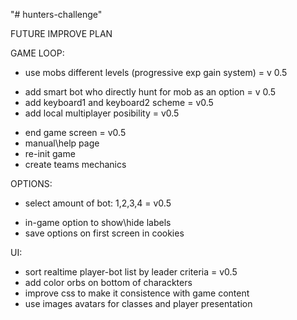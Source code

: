 "# hunters-challenge" 

FUTURE IMPROVE PLAN

GAME LOOP:
- use mobs different levels (progressive exp gain system) = v 0.5
+ add smart bot who directly hunt for mob as an option = v 0.5
+ add keyboard1 and keyboard2 scheme = v0.5
+ add local multiplayer posibility = v0.5
- end game screen = v0.5
- manual\help page
- re-init game
- create teams mechanics

OPTIONS:
+ select amount of bot: 1,2,3,4  = v0.5
- in-game option to show\hide labels
- save options on first screen in cookies

UI:
- sort realtime player-bot list by leader criteria  = v0.5
- add color orbs on bottom of charackters
- improve css to make it consistence with game content
- use images avatars for classes and player presentation